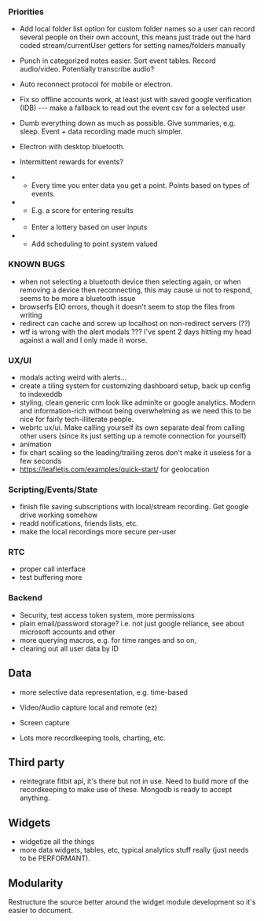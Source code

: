### Priorities

- Add local folder list option for custom folder names so a user can record several people on their own account, this means just trade out the hard coded stream/currentUser getters for setting names/folders manually

- Punch in categorized notes easier.  Sort event tables. Record audio/video. Potentially transcribe audio?

- Auto reconnect protocol for mobile or electron.

- Fix so offline accounts work, at least just with saved google verification (IDB)
   --- make a fallback to read out the event csv for a selected user

- Dumb everything down as much as possible. Give summaries, e.g. sleep. Event + data recording made much simpler.

- Electron with desktop bluetooth.


- Intermittent rewards for events? 
 - - Every time you enter data you get a point. Points based on types of events.
 - - E.g. a score for entering results
 - - Enter a lottery based on user inputs
 - - Add scheduling to point system valued


### KNOWN BUGS

- when not selecting a bluetooth device then selecting again, or when removing a device then reconnecting, this may cause ui not to respond, seems to be more a bluetooth issue
- browserfs EIO errors, though it doesn't seem to stop the files from writing
- redirect can cache and screw up localhost on non-redirect servers (??)
- wtf is wrong with the alert modals ??? I've spent 2 days hitting my head against a wall and I only made it worse.


### UX/UI

- modals acting weird with alerts... 
- create a tiling system for customizing dashboard setup, back up config to indexeddb 
- styling, clean generic crm look like adminlte or google analytics. Modern and information-rich without being overwhelming as we need this to be nice for fairly tech-illiterate people.
- webrtc ux/ui. Make calling yourself its own separate deal from calling other users (since its just setting up a remote connection for yourself)
- animation
- fix chart scaling so the leading/trailing zeros don't make it useless for a few seconds
- https://leafletjs.com/examples/quick-start/ for geolocation


### Scripting/Events/State

- finish file saving subscriptions with local/stream recording. Get google drive working somehow
- readd notifications, friends lists, etc.
- make the local recordings more secure per-user


### RTC

- proper call interface
- test buffering more


### Backend

- Security, test access token system, more permissions
- plain email/password storage? i.e. not just google reliance, see about microsoft accounts and other
- more querying macros, e.g. for time ranges and so on,
- clearing out all user data by ID

## Data

- more selective data representation, e.g. time-based
- Video/Audio capture local and remote (ez)
- Screen capture

- Lots more recordkeeping tools, charting, etc. 


## Third party

- reintegrate fitbit api, it's there but not in use. Need to build more of the recordkeeping to make use of these. Mongodb is ready to accept anything.


## Widgets

- widgetize all the things
- more data widgets, tables, etc, typical analytics stuff really (just needs to be PERFORMANT).


## Modularity

Restructure the source better around the widget module development so it's easier to document. 